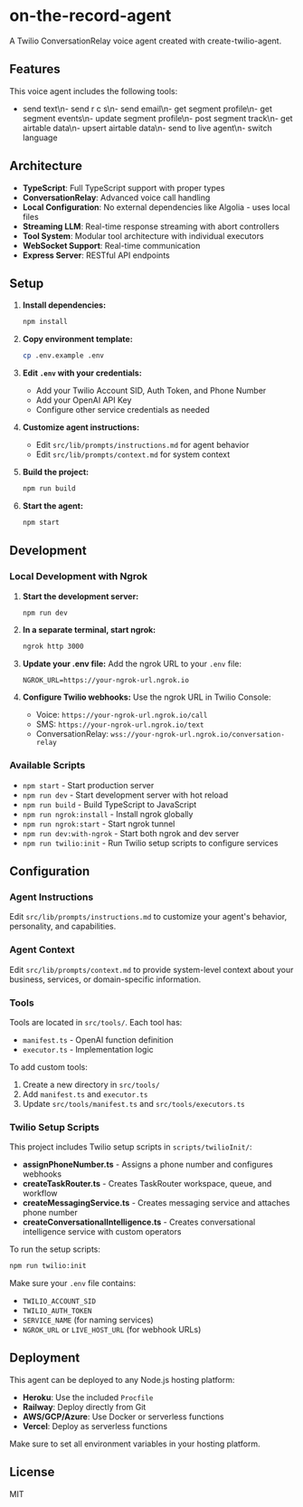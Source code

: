 # on-the-record-agent

A Twilio ConversationRelay voice agent created with create-twilio-agent.

## Features

This voice agent includes the following tools:
- send text\n- send r c s\n- send email\n- get segment profile\n- get segment events\n- update segment profile\n- post segment track\n- get airtable data\n- upsert airtable data\n- send to live agent\n- switch language

## Architecture

- **TypeScript**: Full TypeScript support with proper types
- **ConversationRelay**: Advanced voice call handling
- **Local Configuration**: No external dependencies like Algolia - uses local files
- **Streaming LLM**: Real-time response streaming with abort controllers
- **Tool System**: Modular tool architecture with individual executors
- **WebSocket Support**: Real-time communication
- **Express Server**: RESTful API endpoints

## Setup

1. **Install dependencies:**
   ```bash
   npm install
   ```

2. **Copy environment template:**
   ```bash
   cp .env.example .env
   ```

3. **Edit `.env` with your credentials:**
   - Add your Twilio Account SID, Auth Token, and Phone Number
   - Add your OpenAI API Key
   - Configure other service credentials as needed

4. **Customize agent instructions:**
   - Edit `src/lib/prompts/instructions.md` for agent behavior
   - Edit `src/lib/prompts/context.md` for system context

5. **Build the project:**
   ```bash
   npm run build
   ```

6. **Start the agent:**
   ```bash
   npm start
   ```

## Development

### Local Development with Ngrok

1. **Start the development server:**
   ```bash
   npm run dev
   ```

2. **In a separate terminal, start ngrok:**
   ```bash
   ngrok http 3000
   ```

3. **Update your .env file:**
   Add the ngrok URL to your `.env` file:
   ```env
   NGROK_URL=https://your-ngrok-url.ngrok.io
   ```

4. **Configure Twilio webhooks:**
   Use the ngrok URL in Twilio Console:
   - Voice: `https://your-ngrok-url.ngrok.io/call`
   - SMS: `https://your-ngrok-url.ngrok.io/text`
   - ConversationRelay: `wss://your-ngrok-url.ngrok.io/conversation-relay`

### Available Scripts

- `npm start` - Start production server
- `npm run dev` - Start development server with hot reload
- `npm run build` - Build TypeScript to JavaScript
- `npm run ngrok:install` - Install ngrok globally
- `npm run ngrok:start` - Start ngrok tunnel
- `npm run dev:with-ngrok` - Start both ngrok and dev server
- `npm run twilio:init` - Run Twilio setup scripts to configure services

## Configuration

### Agent Instructions

Edit `src/lib/prompts/instructions.md` to customize your agent's behavior, personality, and capabilities.

### Agent Context

Edit `src/lib/prompts/context.md` to provide system-level context about your business, services, or domain-specific information.

### Tools

Tools are located in `src/tools/`. Each tool has:
- `manifest.ts` - OpenAI function definition
- `executor.ts` - Implementation logic

To add custom tools:
1. Create a new directory in `src/tools/`
2. Add `manifest.ts` and `executor.ts`
3. Update `src/tools/manifest.ts` and `src/tools/executors.ts`

### Twilio Setup Scripts

This project includes Twilio setup scripts in `scripts/twilioInit/`:

- **assignPhoneNumber.ts** - Assigns a phone number and configures webhooks
- **createTaskRouter.ts** - Creates TaskRouter workspace, queue, and workflow
- **createMessagingService.ts** - Creates messaging service and attaches phone number
- **createConversationalIntelligence.ts** - Creates conversational intelligence service with custom operators

To run the setup scripts:
```bash
npm run twilio:init
```

Make sure your `.env` file contains:
- `TWILIO_ACCOUNT_SID`
- `TWILIO_AUTH_TOKEN`
- `SERVICE_NAME` (for naming services)
- `NGROK_URL` or `LIVE_HOST_URL` (for webhook URLs)



## Deployment

This agent can be deployed to any Node.js hosting platform:

- **Heroku**: Use the included `Procfile`
- **Railway**: Deploy directly from Git
- **AWS/GCP/Azure**: Use Docker or serverless functions
- **Vercel**: Deploy as serverless functions

Make sure to set all environment variables in your hosting platform.

## License

MIT
